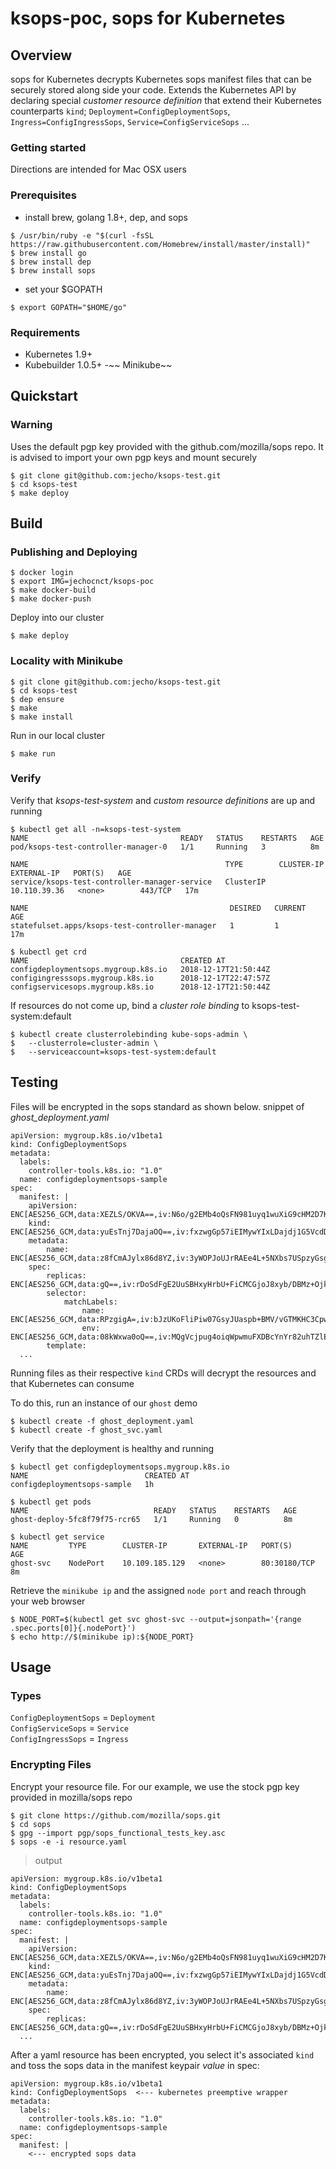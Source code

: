 # ksops-poc, sops for Kubernetes

## Overview
sops for Kubernetes decrypts Kubernetes sops manifest files that can be securely stored along side your code. Extends the Kubernetes API by declaring special _customer resource definition_ that extend their Kubernetes counterparts `kind`; 
`Deployment=ConfigDeploymentSops`, `Ingress=ConfigIngressSops`, `Service=ConfigServiceSops` ...

### Getting started
Directions are intended for Mac OSX users

### Prerequisites
- install brew, golang 1.8+, dep, and sops
```
$ /usr/bin/ruby -e "$(curl -fsSL https://raw.githubusercontent.com/Homebrew/install/master/install)"
$ brew install go
$ brew install dep
$ brew install sops
```
- set your $GOPATH
```
$ export GOPATH="$HOME/go"
```

### Requirements
- Kubernetes 1.9+
- Kubebuilder 1.0.5+
-~~ Minikube~~

## Quickstart

### Warning
Uses the default pgp key provided with the github.com/mozilla/sops repo. It is advised to import your own pgp keys and mount securely

```
$ git clone git@github.com:jecho/ksops-test.git
$ cd ksops-test
$ make deploy
```

## Build

### Publishing and Deploying
```
$ docker login
$ export IMG=jechocnct/ksops-poc
$ make docker-build
$ make docker-push
```
Deploy into our cluster
```
$ make deploy
```

### Locality with Minikube

```
$ git clone git@github.com:jecho/ksops-test.git
$ cd ksops-test
$ dep ensure
$ make 
$ make install
```
Run in our local cluster
```
$ make run
```

### Verify
Verify that _ksops-test-system_ and _custom resource definitions_ are up and running
```
$ kubectl get all -n=ksops-test-system
NAME                                  READY   STATUS    RESTARTS   AGE
pod/ksops-test-controller-manager-0   1/1     Running   3          8m

NAME                                            TYPE        CLUSTER-IP     EXTERNAL-IP   PORT(S)   AGE
service/ksops-test-controller-manager-service   ClusterIP   10.110.39.36   <none>        443/TCP   17m

NAME                                             DESIRED   CURRENT   AGE
statefulset.apps/ksops-test-controller-manager   1         1         17m

$ kubectl get crd
NAME                                  CREATED AT
configdeploymentsops.mygroup.k8s.io   2018-12-17T21:50:44Z
configingresssops.mygroup.k8s.io      2018-12-17T22:47:57Z
configservicesops.mygroup.k8s.io      2018-12-17T21:50:44Z
```
If resources do not come up, bind a _cluster role binding_ to ksops-test-system:default
```
$ kubectl create clusterrolebinding kube-sops-admin \
$   --clusterrole=cluster-admin \
$   --serviceaccount=ksops-test-system:default
```

## Testing

Files will be encrypted in the sops standard as shown below. snippet of _ghost_deployment.yaml_

```
apiVersion: mygroup.k8s.io/v1beta1
kind: ConfigDeploymentSops
metadata:
  labels:
    controller-tools.k8s.io: "1.0"
  name: configdeploymentsops-sample
spec:
  manifest: |
    apiVersion: ENC[AES256_GCM,data:XEZLS/OKVA==,iv:N6o/g2EMb4oQsFN981uyq1wuXiG9cHM2D7KWLpf70bk=,tag:VVEMifJscE6y+GbIJsHpyA==,type:str]
    kind: ENC[AES256_GCM,data:yuEsTnj7DajaOQ==,iv:fxzwgGp57iEIMywYIxLDajdj1G5VcdDryQRrIjPKztQ=,tag:8A1GlO37Pj+Sm3MMxZuGuA==,type:str]
    metadata:
        name: ENC[AES256_GCM,data:z8fCmAJylx86d8YZ,iv:3yWOPJoUJrRAEe4L+5NXbs7USpzyGsgixu+UdmNcGUk=,tag:mdT79lema3gf5UvXnECcig==,type:str]
    spec:
        replicas: ENC[AES256_GCM,data:gQ==,iv:rDoSdFgE2UuSBHxyHrbU+FiCMCGjoJ8xyb/DBMz+Ojk=,tag:cMigwItqjaDCy0jNmvyklg==,type:int]
        selector:
            matchLabels:
                name: ENC[AES256_GCM,data:RPzgigA=,iv:bJzUKoFliPiw07GsyJUaspb+BMV/vGTMKHC3CpwRPnU=,tag:VSDzMGFDtOv/MP0Pz/c2GQ==,type:str]
                env: ENC[AES256_GCM,data:08kWxwa0oQ==,iv:MQgVcjpug4oiqWpwmuFXDBcYnYr82uhTZlE7YcS4+gQ=,tag:dyqGPdlpyxbcHjwl7vNUKQ==,type:str]
        template:
  ...
```
Running files as their respective `kind` CRDs will decrypt the resources and that Kubernetes can consume

To do this, run an instance of our `ghost` demo

```
$ kubectl create -f ghost_deployment.yaml
$ kubectl create -f ghost_svc.yaml
```

Verify that the deployment is healthy and running
```
$ kubectl get configdeploymentsops.mygroup.k8s.io
NAME                          CREATED AT
configdeploymentsops-sample   1h

$ kubectl get pods
NAME                            READY   STATUS    RESTARTS   AGE
ghost-deploy-5fc8f79f75-rcr65   1/1     Running   0          8m

$ kubectl get service
NAME         TYPE        CLUSTER-IP       EXTERNAL-IP   PORT(S)        AGE
ghost-svc    NodePort    10.109.185.129   <none>        80:30180/TCP   8m
```

Retrieve the `minikube ip` and the assigned `node port` and reach through your web browser
```
$ NODE_PORT=$(kubectl get svc ghost-svc --output=jsonpath='{range .spec.ports[0]}{.nodePort}')
$ echo http://$(minikube ip):${NODE_PORT}
```

## Usage

### Types
`ConfigDeploymentSops` = `Deployment`  
`ConfigServiceSops` = `Service`  
`ConfigIngressSops` = `Ingress`  

### Encrypting Files
Encrypt your resource file. For our example, we use the stock pgp key provided in mozilla/sops repo
```
$ git clone https://github.com/mozilla/sops.git
$ cd sops
$ gpg --import pgp/sops_functional_tests_key.asc
$ sops -e -i resource.yaml
```
>output
```
apiVersion: mygroup.k8s.io/v1beta1
kind: ConfigDeploymentSops
metadata:
  labels:
    controller-tools.k8s.io: "1.0"
  name: configdeploymentsops-sample
spec:
  manifest: |
    apiVersion: ENC[AES256_GCM,data:XEZLS/OKVA==,iv:N6o/g2EMb4oQsFN981uyq1wuXiG9cHM2D7KWLpf70bk=,tag:VVEMifJscE6y+GbIJsHpyA==,type:str]
    kind: ENC[AES256_GCM,data:yuEsTnj7DajaOQ==,iv:fxzwgGp57iEIMywYIxLDajdj1G5VcdDryQRrIjPKztQ=,tag:8A1GlO37Pj+Sm3MMxZuGuA==,type:str]
    metadata:
        name: ENC[AES256_GCM,data:z8fCmAJylx86d8YZ,iv:3yWOPJoUJrRAEe4L+5NXbs7USpzyGsgixu+UdmNcGUk=,tag:mdT79lema3gf5UvXnECcig==,type:str]
    spec:
        replicas: ENC[AES256_GCM,data:gQ==,iv:rDoSdFgE2UuSBHxyHrbU+FiCMCGjoJ8xyb/DBMz+Ojk=,tag:cMigwItqjaDCy0jNmvyklg==,type:int]
  ...
```

After a yaml resource has been encrypted, you select it's associated `kind` and toss the sops data in the manifest keypair _value_ in spec:
```
apiVersion: mygroup.k8s.io/v1beta1
kind: ConfigDeploymentSops  <--- kubernetes preemptive wrapper 
metadata:
  labels:
    controller-tools.k8s.io: "1.0"
  name: configdeploymentsops-sample
spec:
  manifest: |
    <--- encrypted sops data
```
